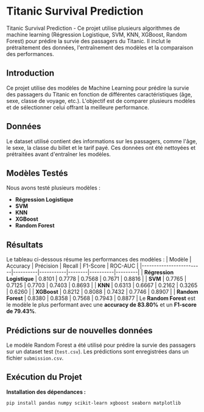 # Titanic Survival Prediction
Titanic Survival Prediction - Ce projet utilise plusieurs algorithmes de machine learning (Régression Logistique, SVM, KNN, XGBoost, Random Forest) pour prédire la survie des passagers du Titanic. Il inclut le prétraitement des données, l'entraînement des modèles et la comparaison des performances.
## Introduction
Ce projet utilise des modèles de Machine Learning pour prédire la survie des passagers du Titanic en fonction de différentes caractéristiques (âge, sexe, classe de voyage, etc.). L'objectif est de comparer plusieurs modèles et de sélectionner celui offrant la meilleure performance.
## Données
Le dataset utilisé contient des informations sur les passagers, comme l'âge, le sexe, la classe du billet et le tarif payé. Ces données ont été nettoyées et prétraitées avant d'entraîner les modèles.
## Modèles Testés
Nous avons testé plusieurs modèles :
- **Régression Logistique**
- **SVM**
- **KNN**
- **XGBoost**
- **Random Forest**
## Résultats
Le tableau ci-dessous résume les performances des modèles :
| Modèle                  | Accuracy | Précision | Recall | F1-Score | ROC-AUC |
|-------------------------|----------|-----------|--------|----------|---------|
| **Régression Logistique**  | 0.8101   | 0.7778    | 0.7568 | 0.7671   | 0.8816  |
| **SVM**                    | 0.7765   | 0.7125    | 0.7703 | 0.7403   | 0.8693  |
| **KNN**                    | 0.6313   | 0.6667    | 0.2162 | 0.3265   | 0.6260  |
| **XGBoost**                | 0.8212   | 0.8088    | 0.7432 | 0.7746   | 0.8907  |
| **Random Forest**          | 0.8380   | 0.8358    | 0.7568 | 0.7943   | 0.8877  |
Le **Random Forest** est le modèle le plus performant avec une **accuracy de 83.80%** et un **F1-score de 79.43%**.
## Prédictions sur de nouvelles données
Le modèle Random Forest a été utilisé pour prédire la survie des passagers sur un dataset test (`test.csv`). Les prédictions sont enregistrées dans un fichier `submission.csv`.
## Exécution du Projet
**Installation des dépendances :**
```bash
pip install pandas numpy scikit-learn xgboost seaborn matplotlib
